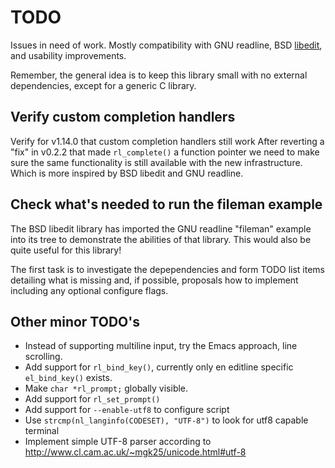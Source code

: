 TODO
====

Issues in need of work.  Mostly compatibility with GNU readline,
BSD [libedit][], and usability improvements.

Remember, the general idea is to keep this library small with no
external dependencies, except for a generic C library.


Verify custom completion handlers
---------------------------------

Verify for v1.14.0 that custom completion handlers still work After
reverting a "fix" in v0.2.2 that made `rl_complete()` a function pointer
we need to make sure the same functionality is still available with the
new infrastructure.  Which is more inspired by BSD libedit and GNU
readline.


Check what's needed to run the fileman example
----------------------------------------------

The BSD libedit library has imported the GNU readline "fileman" example
into its tree to demonstrate the abilities of that library.  This would
also be quite useful for this library!

The first task is to investigate the depependencies and form TODO list
items detailing what is missing and, if possible, proposals how to
implement including any optional configure flags.


Other minor TODO's
------------------

- Instead of supporting multiline input, try the Emacs approach, line
  scrolling.
- Add support for `rl_bind_key()`, currently only en editline specific
  `el_bind_key()` exists.
- Make `char *rl_prompt;` globally visible.
- Add support for `rl_set_prompt()`
- Add support for `--enable-utf8` to configure script
- Use `strcmp(nl_langinfo(CODESET), "UTF-8")` to look for utf8 capable
  terminal
- Implement simple UTF-8 parser according to
  http://www.cl.cam.ac.uk/~mgk25/unicode.html#utf-8


[gnu]:     http://www.delorie.com/gnu/docs/readline/rlman_41.html#IDX288
[libuEv]:  https://github.com/troglobit/libuev/
[libedit]: http://www.thrysoee.dk/editline/
